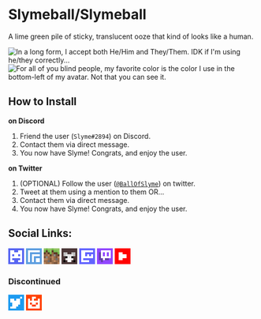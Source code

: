 # Slymeball/Slymeball
A lime green pile of sticky, translucent ooze that kind of looks like a human.

![In a long form, I accept both He/Him and They/Them. IDK if I'm using he/they correctly...](https://shields.io/endpoint?url=https://pronoundb.org/shields/60b248cd4e65bb4422b2035e&style=flat&color=9cfc9b) ![For all of you blind people, my favorite color is the color I use in the bottom-left of my avatar. Not that you can see it.](https://shields.io/static/v1?label=favorite%20color&message=%239cfc9b&color=9cfc9b)

## How to Install

**on Discord**
  1. Friend the user (`Slyme#2894`) on Discord.
  2. Contact them via direct message.
  3. You now have Slyme! Congrats, and enjoy the user.

**on Twitter**
  1. (OPTIONAL) Follow the user ([`@BallOfSlyme`](https://twitter.com/BallOfSlyme)) on twitter.
  2. Tweet at them using a mention to them OR...
  3. Contact them via direct message.
  4. You now have Slyme! Congrats, and enjoy the user.

## Social Links:
<a href="#Slyme#2894"><img width="32" src="https://github.com/Slymeball/pixel-icons/blob/main/128/discord.png?raw=true"></a> <a href="https://www.slyme.cf"><img width="32" src="https://github.com/Slymeball/pixel-icons/blob/main/128/internet.png?raw=true"></a> <a href="https://namemc.com/profile/Slymeball.1"><img width="32" src="https://github.com/Slymeball/pixel-icons/blob/main/128/minecraft.png?raw=true"></a> <a href="https://lemmy.world/u/slyme"><img width="32" src="https://github.com/Slymeball/pixel-icons/blob/main/128/lemmy.png?raw=true"></a> <a href="https://mstdn.social/@slyme"><img width="32" src="https://github.com/Slymeball/pixel-icons/blob/main/128/mastodon.png?raw=true"></a> <a href="https://twitch.tv/BallOfSlyme"><img width="32" src="https://github.com/Slymeball/pixel-icons/blob/main/128/twitch.png?raw=true"></a> <a href="https://www.youtube.com/channel/UC9rjajF_LKVXlgHrcXxBIYg"><img width="32" src="https://github.com/Slymeball/pixel-icons/blob/main/128/youtube.png?raw=true"></a>

### Discontinued
<a href="https://twitter.com/BallOfSlyme"><img width="32" src="https://github.com/Slymeball/pixel-icons/blob/main/128/twitter.png?raw=true"></a> <a href="https://reddit.com/u/EdbAndZmbfid"><img width="32" src="https://github.com/Slymeball/pixel-icons/blob/main/128/reddit.png?raw=true"></a>
